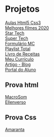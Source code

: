 # Projetos
[Aulas Html5 Css3](https://github.com/Ellen172/Aula_Html5_Css3) <br/>
[Melhores filmes 2020](https://github.com/Ellen172/Melhores-filmes-2020) <br/>
[Star Tech](https://github.com/Ellen172/Star-Tech) <br/>
[Super Tech](https://github.com/Ellen172/Super-Tech) <br/>
[Formulário MC](https://github.com/Ellen172/Formulario-MC) <br/>
[Playlist Total](https://github.com/Ellen172/Playlist-Total) <br/>
[Livro de Receitas](https://github.com/Ellen172/Livro-receitas) <br/>
[Meu Currículo](https://github.com/Ellen172/Meu-Curriculo) <br/>
[Artigo - Blog](https://github.com/Ellen172/Artigo-Blog)<br/>
[Portal do Aluno](https://github.com/Ellen172/PortalDoAluno)

## Prova html
[MacroSom](https://github.com/Ellen172/MacroSom) <br/>
[Ellenverso](https://github.com/Ellen172/Ellenverso) <br/>

## Prova Css
[Amaranta](https://github.com/Ellen172/Amaranta) <br/>
